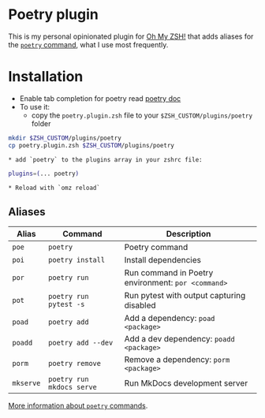 # Poetry plugin

This is my personal opinionated plugin for [Oh My ZSH!](https://ohmyz.sh) that adds aliases for the [`poetry` command](https://python-poetry.org/), what I use most frequently. 

# Installation
* Enable tab completion for poetry read [poetry doc](https://python-poetry.org/docs/1.8/#zsh)
* To use it:
    * copy the `poetry.plugin.zsh` file to your `$ZSH_CUSTOM/plugins/poetry` folder
```zsh
mkdir $ZSH_CUSTOM/plugins/poetry
cp poetry.plugin.zsh $ZSH_CUSTOM/plugins/poetry
```
    * add `poetry` to the plugins array in your zshrc file:
```zsh
plugins=(... poetry)
```
    * Reload with `omz reload`

## Aliases
| Alias     | Command                | Description                                        |
|-----------|------------------------|---------------------------------------------------|
| `poe`     | `poetry`              | Poetry command                                     |
| `poi`     | `poetry install`      | Install dependencies                               |
| `por`     | `poetry run`          | Run command in Poetry environment: `por <command>` |
| `pot`     | `poetry run pytest -s` | Run pytest with output capturing disabled         |
| `poad`    | `poetry add`          | Add a dependency: `poad <package>`                |
| `poadd`   | `poetry add --dev`    | Add a dev dependency: `poadd <package>`           |
| `porm`    | `poetry remove`       | Remove a dependency: `porm <package>`             |
| `mkserve` | `poetry run mkdocs serve` | Run MkDocs development server                 |

[More information about `poetry` commands](https://python-poetry.org/docs/cli/).